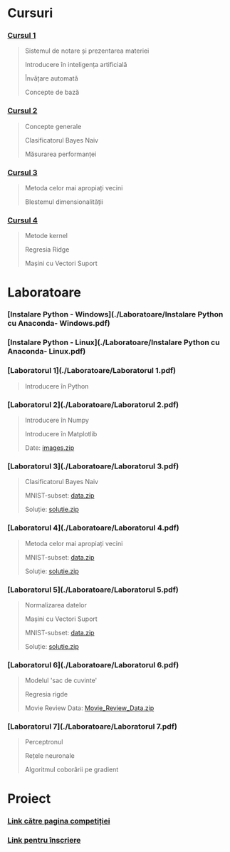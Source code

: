 

# Cursuri

### [Cursul 1](./Cursuri/Curs1.pptx)
 
  > Sistemul de notare și prezentarea materiei
  >
  > Introducere în inteligența artificială
  >
  > Învățare automată
  >
  > Concepte de bază

### [Cursul 2](./Cursuri/Curs2.pptx)
 
  > Concepte generale
  >
  > Clasificatorul Bayes Naiv
  >
  > Măsurarea performanței
  
### [Cursul 3](./Cursuri/Curs3.pptx)
 
  > Metoda celor mai apropiați vecini
  >
  > Blestemul dimensionalității

### [Cursul 4](./Cursuri/Curs4.pptx)
 
  > Metode kernel
  >
  > Regresia Ridge
  >
  > Mașini cu Vectori Suport
  
# Laboratoare
### [Instalare Python - Windows](./Laboratoare/Instalare Python cu Anaconda- Windows.pdf)
### [Instalare Python - Linux](./Laboratoare/Instalare Python cu Anaconda- Linux.pdf)
### [Laboratorul 1](./Laboratoare/Laboratorul 1.pdf)

 > Introducere în Python
 
### [Laboratorul 2](./Laboratoare/Laboratorul 2.pdf)

 > Introducere în Numpy
 >
 > Introducere în Matplotlib
 >
 > Date: [images.zip](./Data/Laboratorul_2/images.zip)
 
### [Laboratorul 3](./Laboratoare/Laboratorul 3.pdf)

 > Clasificatorul Bayes Naiv
 > 
 > MNIST-subset: [data.zip](./Data/MNIST-subset/data.zip)
 >
 > Soluție: [solutie.zip](./solutii-lab/solutie_lab3.zip)
 
### [Laboratorul 4](./Laboratoare/Laboratorul 4.pdf)

 > Metoda celor mai apropiați vecini
 >  
 > MNIST-subset: [data.zip](./Data/MNIST-subset/data.zip)
 >
 > Soluție: [solutie.zip](./solutii-lab/solutie_lab4.zip)
 
### [Laboratorul 5](./Laboratoare/Laboratorul 5.pdf)

 > Normalizarea datelor
 > 
 > Mașini cu Vectori Suport  
 >
 > MNIST-subset: [data.zip](./Data/MNIST-subset/data.zip)
 >
 > Soluție: [solutie.zip](./solutii-lab/solutie_lab5.zip) 
 
### [Laboratorul 6](./Laboratoare/Laboratorul 6.pdf)

 > Modelul 'sac de cuvinte'
 > 
 > Regresia rigde
 >
 > Movie Review Data: [Movie_Review_Data.zip](./Data/Movie_Review_Data/Movie_Review_Data.zip) 
 
### [Laboratorul 7](./Laboratoare/Laboratorul 7.pdf)

 > Perceptronul
 >
 > Rețele neuronale
 >
 > Algoritmul coborârii pe gradient
 
# Proiect
### [Link către pagina competiției](https://www.kaggle.com/c/ml-unibuc-2019-24)
### [Link pentru înscriere](https://www.kaggle.com/t/6fb65338657b4534a90a8be204a0086a)
 
